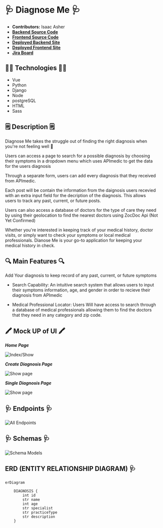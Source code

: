 # 🩺 Diagnose Me 🩺

- **Contributors:** Isaac Asher
- [**Backend Source Code**]()
- [**Frontend Source Code**]()
- [**Deployed Backend Site**]()
- [**Deployed Frontend Site**]()
- [**Jira Board**]()

## 🧑‍💻 Technologies 🧑‍💻

- Vue
- Python
- Django
- Node
- postgreSQL
- HTML
- Sass

## 🗒️ Description 🗒️

Diagnose Me takes the struggle out of finding the right diagnosis when you're not feeling well 🤒  

Users can access a page to search for a possible diagnosis by choosing their symptoms in a dropdown menu which uses APImedic to get the data for the users diagnosis

Through a separate form, users can add every diagnosis that they received from APImedic. 

Each post will be contain the information from the daignosis users recevied with an extra input field for the decription of the diagnosis. This allows users to track any past, current, or future posts.

Users can also access a database of doctors for the type of care they need by using their geolocation to find the nearest doctors using ZocDoc Api (Not Yet Confirmed)

Whether you're interested in keeping track of your medical history, doctor visits, or simply want to check your symptoms or local medical professionals. Dianose Me is your go-to application for keeping your medical history in check.

## 🔍 Main Features 🔍
Add Your diagnosis to keep record of any past, current, or future symptoms

- Search Capability: An intuitive search system that allows users to input their symptoms information, age, and gender in order to recieve their diagnosis from APImedic 

- Medical Professional Locator: Users Will have access to search through a database of medical professionals allowing them to find the doctors that they need in any category and zip code.

## 🖍️ Mock UP of UI 🖍️

***Home Page***

![Index/Show](https://i.imgur.com/vGdFudE.png)

***Create Diagnosis Page***

![Show page](https://i.imgur.com/Upq6ehv.png)

***Single Diagnosis Page***

![Show page](https://i.imgur.com/RWzBw45.png)

## 🩺 Endpoints 🩺
![All Endpoints](https://i.imgur.com/ChbCZ38.png)


## 🩺 Schemas 🩺
![Schema Models](https://i.imgur.com/e2t2Mx4.png)

## ERD (ENTITY RELATIONSHIP DIAGRAM) 🩺
``` mermaid
erDiagram
    
    DIAGNOSIS {
        int id
        str name
        int age
        str specialist
        str practiceType
        str description
    }
```